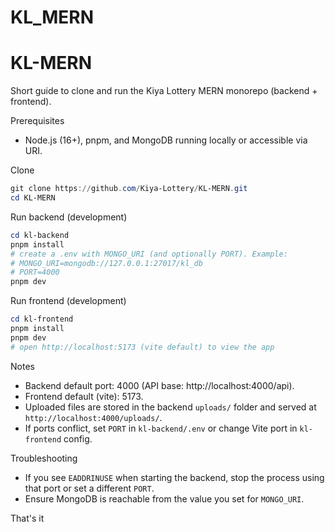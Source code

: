 # KL_MERN
# KL-MERN

Short guide to clone and run the Kiya Lottery MERN monorepo (backend + frontend).

Prerequisites

- Node.js (16+), pnpm, and MongoDB running locally or accessible via URI.

Clone

```powershell
git clone https://github.com/Kiya-Lottery/KL-MERN.git
cd KL-MERN
```

Run backend (development)

```powershell
cd kl-backend
pnpm install
# create a .env with MONGO_URI (and optionally PORT). Example:
# MONGO_URI=mongodb://127.0.0.1:27017/kl_db
# PORT=4000
pnpm dev
```

Run frontend (development)

```powershell
cd kl-frontend
pnpm install
pnpm dev
# open http://localhost:5173 (vite default) to view the app
```

Notes

- Backend default port: 4000 (API base: http://localhost:4000/api).
- Frontend default (vite): 5173.
- Uploaded files are stored in the backend `uploads/` folder and served at `http://localhost:4000/uploads/`.
- If ports conflict, set `PORT` in `kl-backend/.env` or change Vite port in `kl-frontend` config.

Troubleshooting

- If you see `EADDRINUSE` when starting the backend, stop the process using that port or set a different `PORT`.
- Ensure MongoDB is reachable from the value you set for `MONGO_URI`.

That's it
